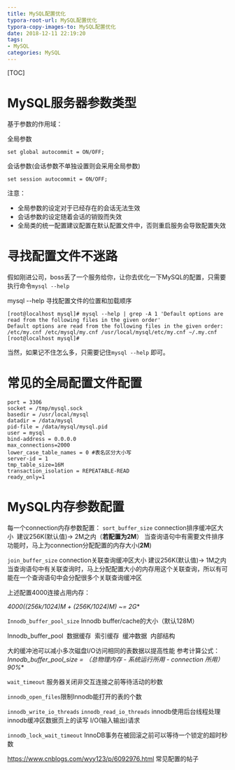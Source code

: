 ```yaml
---
title: MySQL配置优化
typora-root-url: MySQL配置优化
typora-copy-images-to: MySQL配置优化
date: 2018-12-11 22:19:20
tags: 
- MySQL
categories: MySQL
---
```


[TOC]

# MySQL服务器参数类型

基于参数的作用域：

全局参数

```mysql
set global autocommit = ON/OFF;
```

会话参数(会话参数不单独设置则会采用全局参数)

```mysql
set session autocommit = ON/OFF;
```


注意：

- 全局参数的设定对于已经存在的会话无法生效
- 会话参数的设定随着会话的销毁而失效
- 全局类的统一配置建议配置在默认配置文件中，否则重启服务会导致配置失效

# 寻找配置文件不迷路

假如刚进公司，boss丢了一个服务给你，让你去优化一下MySQL的配置，只需要执行命令`mysql --help`

mysql --help 寻找配置文件的位置和加载顺序

```mysql
[root@localhost mysql]# mysql --help | grep -A 1 'Default options are read from the following files in the given order'
Default options are read from the following files in the given order:
/etc/my.cnf /etc/mysql/my.cnf /usr/local/mysql/etc/my.cnf ~/.my.cnf 
[root@localhost mysql]# 
```

当然，如果记不住怎么多，只需要记住`mysql --help` 即可。

# 常见的全局配置文件配置

```mysql
port = 3306
socket = /tmp/mysql.sock
basedir = /usr/local/mysql
datadir = /data/mysql
pid-file = /data/mysql/mysql.pid
user = mysql
bind-address = 0.0.0.0
max_connections=2000
lower_case_table_names = 0 #表名区分大小写
server-id = 1
tmp_table_size=16M
transaction_isolation = REPEATABLE-READ
ready_only=1
```

# MySQL内存参数配置

每一个connection内存参数配置：
`sort_buffer_size` connection排序缓冲区大小
​	建议256K(默认值)-> 2M之内（**若配置为2M**）
​	当查询语句中有需要文件排序功能时，马上为connection分配配置的内存大小(**2M**)

`join_buffer_size` connection关联查询缓冲区大小
​	建议256K(默认值)-> 1M之内
​	当查询语句中有关联查询时，马上分配配置大小的内存用这个关联查询，所以有可能在一个查询语句中会分配很多个关联查询缓冲区

上述配置4000连接占用内存：

**4000*((256k/1024)M + (256K/1024)M) ~= 2G**

`Innodb_buffer_pool_size` Innodb buffer/cache的大小（默认128M）

Innodb_buffer_pool
​	数据缓存
​	索引缓存
​	缓冲数据
​	内部结构

大的缓冲池可以减小多次磁盘I/O访问相同的表数据以提高性能
参考计算公式：
**Innodb_buffer_pool_size = （总物理内存 - 系统运行所用 - connection 所用）* 90%**

`wait_timeout` 服务器关闭非交互连接之前等待活动的秒数

`innodb_open_files`限制Innodb能打开的表的个数

`innodb_write_io_threads`
`innodb_read_io_threads`
​	innodb使用后台线程处理innodb缓冲区数据页上的读写 I/O(输入输出)请求

`innodb_lock_wait_timeout`
​	InnoDB事务在被回滚之前可以等待一个锁定的超时秒数

https://www.cnblogs.com/wyy123/p/6092976.html 常见配置的帖子